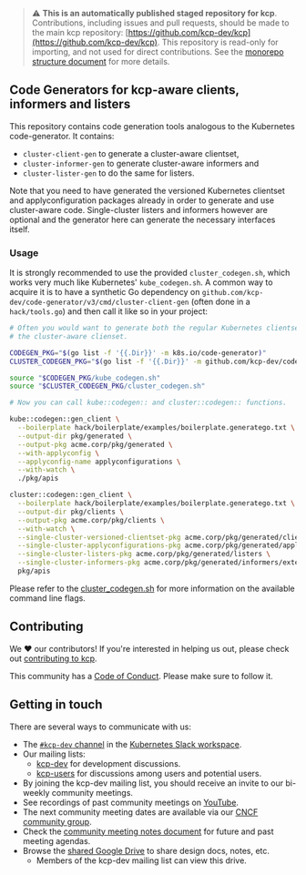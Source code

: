 > ⚠️ **This is an automatically published staged repository for kcp**.
> Contributions, including issues and pull requests, should be made to the main kcp repository: [https://github.com/kcp-dev/kcp](https://github.com/kcp-dev/kcp).
> This repository is read-only for importing, and not used for direct contributions.
> See the [monorepo structure document](https://docs.kcp.io/kcp/main/contributing/monorepo/) for more details.

## Code Generators for kcp-aware clients, informers and listers

This repository contains code generation tools analogous to the Kubernetes
code-generator. It contains:

* `cluster-client-gen` to generate a cluster-aware clientset,
* `cluster-informer-gen` to generate cluster-aware informers and
* `cluster-lister-gen` to do the same for listers.

Note that you need to have generated the versioned Kubernetes clientset and
applyconfiguration packages already in order to generate and use cluster-aware
code. Single-cluster listers and informers however are optional and the
generator here can generate the necessary interfaces itself.

### Usage

It is strongly recommended to use the provided `cluster_codegen.sh`, which works
very much like Kubernetes' `kube_codegen.sh`. A common way to acquire it is to
have a synthetic Go dependency on `github.com/kcp-dev/code-generator/v3/cmd/cluster-client-gen`
(often done in a `hack/tools.go`) and then call it like so in your project:

```bash
# Often you would want to generate both the regular Kubernetes clientset and
# the cluster-aware clienset.

CODEGEN_PKG="$(go list -f '{{.Dir}}' -m k8s.io/code-generator)"
CLUSTER_CODEGEN_PKG="$(go list -f '{{.Dir}}' -m github.com/kcp-dev/code-generator/v3)"

source "$CODEGEN_PKG/kube_codegen.sh"
source "$CLUSTER_CODEGEN_PKG/cluster_codegen.sh"

# Now you can call kube::codegen:: and cluster::codegen:: functions.

kube::codegen::gen_client \
  --boilerplate hack/boilerplate/examples/boilerplate.generatego.txt \
  --output-dir pkg/generated \
  --output-pkg acme.corp/pkg/generated \
  --with-applyconfig \
  --applyconfig-name applyconfigurations \
  --with-watch \
  ./pkg/apis

cluster::codegen::gen_client \
  --boilerplate hack/boilerplate/examples/boilerplate.generatego.txt \
  --output-dir pkg/clients \
  --output-pkg acme.corp/pkg/clients \
  --with-watch \
  --single-cluster-versioned-clientset-pkg acme.corp/pkg/generated/clientset/versioned \
  --single-cluster-applyconfigurations-pkg acme.corp/pkg/generated/applyconfigurations \
  --single-cluster-listers-pkg acme.corp/pkg/generated/listers \
  --single-cluster-informers-pkg acme.corp/pkg/generated/informers/externalversions \
  pkg/apis
```

Please refer to the [cluster_codegen.sh](./cluster_codegen.sh) for more information
on the available command line flags.

## Contributing

We ❤️ our contributors! If you're interested in helping us out, please check out [contributing to kcp](https://docs.kcp.io/kcp/main/contributing/).

This community has a [Code of Conduct](./code-of-conduct.md). Please make sure to follow it.

## Getting in touch

There are several ways to communicate with us:

- The [`#kcp-dev` channel](https://app.slack.com/client/T09NY5SBT/C021U8WSAFK) in the [Kubernetes Slack workspace](https://slack.k8s.io).
- Our mailing lists:
    - [kcp-dev](https://groups.google.com/g/kcp-dev) for development discussions.
    - [kcp-users](https://groups.google.com/g/kcp-users) for discussions among users and potential users.
- By joining the kcp-dev mailing list, you should receive an invite to our bi-weekly community meetings.
- See recordings of past community meetings on [YouTube](https://www.youtube.com/channel/UCfP_yS5uYix0ppSbm2ltS5Q).
- The next community meeting dates are available via our [CNCF community group](https://community.cncf.io/kcp/).
- Check the [community meeting notes document](https://docs.google.com/document/d/1PrEhbmq1WfxFv1fTikDBZzXEIJkUWVHdqDFxaY1Ply4) for future and past meeting agendas.
- Browse the [shared Google Drive](https://drive.google.com/drive/folders/1FN7AZ_Q1CQor6eK0gpuKwdGFNwYI517M?usp=sharing) to share design docs, notes, etc.
    - Members of the kcp-dev mailing list can view this drive.
